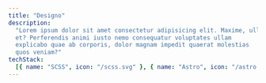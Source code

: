 ```yaml
---
title: "Designo"
description:
  "Lorem ipsum dolor sit amet consectetur adipisicing elit. Maxime, ullam
  et? Perferendis animi iusto nemo consequatur voluptates ullam
  explicabo quae ab corporis, dolor magnam impedit quaerat molestias
  quos veniam?"
techStack:
  [{ name: "SCSS", icon: "/scss.svg" }, { name: "Astro", icon: "/astro.svg" }]
---
```

